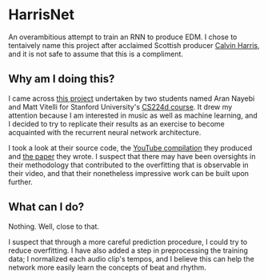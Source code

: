 # HarrisNet
An overambitious attempt to train an RNN to produce EDM. I chose to tentaively name this project after acclaimed
Scottish producer [Calvin Harris](https://en.wikipedia.org/wiki/Calvin_Harris), and it is not safe to assume that
this is a compliment.

## Why am I doing this?
I came across [this project](https://github.com/MattVitelli/GRUV) undertaken by two students named Aran Nayebi
and Matt Vitelli for Stanford University's [CS224d course](https://cs224d.stanford.edu/). It drew my attention
because I am interested in music as well as machine learning, and I decided to try to replicate their results
as an exercise to become acquainted with the recurrent neural network architecture.  

I took a look at their source code, the [YouTube compilation](https://www.youtube.com/watch?v=0VTI1BBLydE) they
produced and [the paper](https://github.com/MattVitelli/GRUV) they wrote. I suspect that there may have been
oversights in their methodology that contributed to the overfitting that is observable in their video, and that
their nonetheless impressive work can be built upon further.


## What can I do?
Nothing. Well, close to that.  

I suspect that through a more careful prediction procedure, I could try to reduce overfitting. I have also added
a step in preprocessing the training data; I normalized each audio clip's tempos, and I believe this can help the
network more easily learn the concepts of beat and rhythm.
